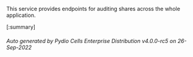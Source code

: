






This service provides endpoints for auditing shares across the whole application.

[:summary]

###### Auto generated by Pydio Cells Enterprise Distribution v4.0.0-rc5 on 26-Sep-2022
